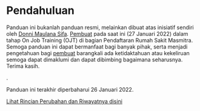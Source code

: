 # Pendahuluan

Panduan ini bukanlah panduan resmi, melainkan dibuat atas inisiatif sendiri oleh [Donni Maulana Sifa](https://instagram.com/donnimsifa). [Pembuat](https://instagram.com/donnimsifa) pada saat ini (27 Januari 2022) dalam tahap On Job Training (OJT) di bagian Pendaftaran Rumah Sakit Masmitra. Semoga panduan ini dapat bermanfaat bagi banyak pihak, serta menjadi pengetahuan bagi [pembuat](https://instagram.com/donnimsifa) barangkali ada ketidaktahuan atau kekeliruan semoga dapat dimaklumi dan dapat dibimbing bagaimana seharusnya. Terima kasih.

.

Panduan ini terakhir diperbaharui 26 Januari 2022.

[Lihat Rincian Perubahan dan Riwayatnya disini](/lainlain/update)
